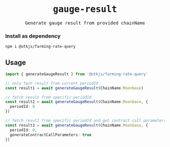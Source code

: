 <h1 align='center'>
<samp>gauge-result</samp>
</h1>

<p align='center'>
  <samp>Generate gauge result from provided chainName</samp>
</p>

### Install as dependency

```bash
npm i @utkjs/farming-rate-query
```

## Usage

```ts
import { generateGaugeResult } from '@utkjs/farming-rate-query'

// only fech result from current periodId
const result1 = await generateGaugeResult(ChainName.Moonbase)

// fetch result from specific periodId
const result2 = await generateGaugeResult(ChainName.Moonbase, {
  periodId: 0
})

// fetch result from specific periodId and get contract call parameters
const result3 = await generateGaugeResult(ChainName.Moonbase, {
  periodId: 0,
  generateContractCallParameters: true
})
```

